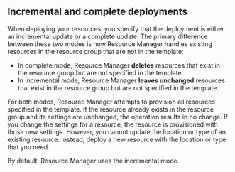 ## Incremental and complete deployments
When deploying your resources, you specify that the deployment is either an incremental update or a complete update. The primary difference between these two modes is how Resource Manager handles existing resources in the resource group that are not in the template:

* In complete mode, Resource Manager **deletes** resources that exist in the resource group but are not specified in the template. 
* In incremental mode, Resource Manager **leaves unchanged** resources that exist in the resource group but are not specified in the template.

For both modes, Resource Manager attempts to provision all resources specified in the template. If the resource already exists in the resource group and its settings are unchanged, the operation results in no change. If you change the settings for a resource, the resource is provisioned with those new settings. However, you cannot update the location or type of an existing resource. Instead, deploy a new resource with the location or type that you need.

By default, Resource Manager uses the incremental mode.